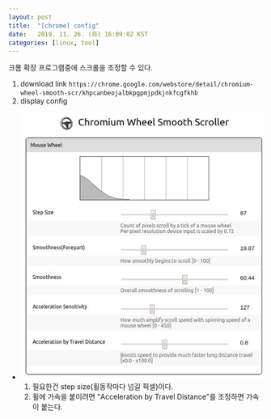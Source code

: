 ```yaml
---
layout: post
title:  "[chrome] config"
date:   2019. 11. 26. (화) 16:09:02 KST
categories: [linux, tool]
---
```


크롬 확장 프로그램중에 스크롤을 조정할 수 있다.

1. download link
`https://chrome.google.com/webstore/detail/chromium-wheel-smooth-scr/khpcanbeojalbkpgpmjpdkjnkfcgfkhb`
1. display config
* ![this is wheel smooth](https://github.com/seoulcode/seoulcode.github.io/blob/master/image/2019-11-26-wheel-smooth-scroller-config.jpg?raw=true "wheel smooth scroller config2")
	1. 필요한건 step size(휠동작마다 넘길 픽셀)이다. 
	1. 휠에 가속을 붙이려면 "Acceleration by Travel Distance"를 조정하면 가속이 붙는다.
